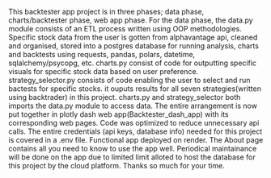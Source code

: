 This backtester app project is in three phases; data phase, charts/backtester phase, web app phase.
For the data phase, the data.py module consists of an ETL process written using OOP methodologies.
Specific stock data from the user is gotten from  alphavantage api, cleaned and organised,
stored into a postgres database for running analysis, charts and backtests using requests, pandas, polars, datetime, sqlalchemy/psycopg, etc.
charts.py consist of code for outputting specific visuals for specific stock data based on user preference.
strategy_selector.py consists of code enabling the user to select and run bactests for specific stocks. it ouputs results for all seven strategies(written using backtrader) in this project.
charts.py and strategy_selector both imports the data.py module to access data.
The entire arrangement is now put together in plotly dash web app(Backtester_dash_app) with its corresponding web pages.
Code was optimized to reduce unnecessary api calls. The entire credentials (api keys, database info) needed for this project is covered in a .env file.
Functional app deployed on render. The About page contains all you need to know to use the app well.
Periodical maintainance will be done on the app due to limited limit alloted to host the database for this project by the cloud platform.
Thanks so much for your time. 
 
